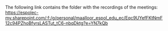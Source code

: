 The following link contains the folder with the recordings of the meetings: https://espolec-my.sharepoint.com/:f:/g/personal/maalloor_espol_edu_ec/Eqc9UYefFKtNmF12c94PZhoBfyrsLASTut_tC6-nbqDktg?e=YN7kQb
